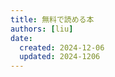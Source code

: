 ```yaml
---
title: 無料で読める本
authors: [liu]
date:
  created: 2024-12-06
  updated: 2024-1206
---
```


<!-- # 無料で読める本

## Machine Learning

- [Reinforcement Learning: An Introduction](http://incompleteideas.net/book/the-book-2nd.html) by Richard S. Sutton and Andrew G. Barto
- [Deep Learning](http://www.deeplearningbook.org/) by Ian Goodfellow, Yoshua Bengio, and Aaron Courville
- [Interpretable Machine Learning](https://christophm.github.io/interpretable-ml-book/) by Christoph Molnar

## Programming

- [Think Python](https://allendowney.github.io/ThinkPython/) by Allen B. Downey
- [Pythonプログラミング入門](https://utokyo-ipp.github.io/index.html) by 東京大学 数理・情報教育研究センター
- [プログラミング演習 Python 2023](https://repository.kulib.kyoto-u.ac.jp/dspace/handle/2433/285599) by 喜多一, 森村吉貴, 岡本雅子


## Mathematics

- [Book of Proof](http://www.people.vcu.edu/~rhammack/BookOfProof/) by Richard Hammack -->